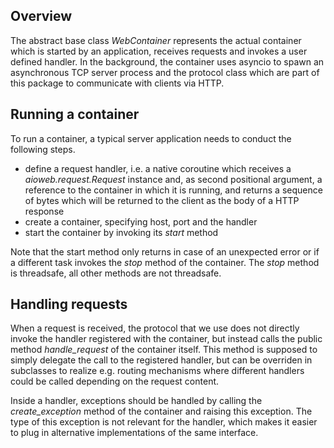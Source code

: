 ## Overview

The abstract base class *WebContainer* represents the actual container which is started by an application, receives requests and invokes a user defined handler. In the background, the container uses asyncio to spawn an asynchronous TCP server process and the protocol class which are part of this package to communicate with clients via HTTP.

## Running a container

To run a container, a typical server application needs to conduct the following steps.

* define a request handler, i.e. a native coroutine which receives a *aioweb.request.Request* instance and, as second positional argument, a reference to the container in which it is running, and returns a sequence of bytes which will be returned to the client as the body of a HTTP response
* create a container, specifying host, port and the handler
* start the container by invoking its *start* method

Note that the start method only returns in case of an unexpected error or if a different task invokes the *stop* method of the container. The *stop* method is threadsafe, all other methods are not threadsafe. 

## Handling requests

When a request is received, the protocol that we use does not directly invoke the handler registered with the container, but instead calls the public method *handle_request* of the container itself. This method is supposed to simply delegate the call to the registered handler, but can be overriden in subclasses to realize e.g. routing mechanisms where different handlers could be called depending on the request content. 

Inside a handler, exceptions should be handled by calling the *create_exception* method of the container and raising this exception. The type of this exception is not relevant for the handler, which makes it easier to plug in alternative implementations of the same interface.

